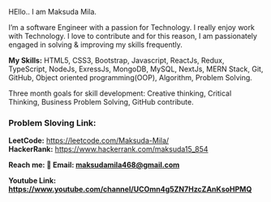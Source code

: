 HEllo.. I am Maksuda Mila.

I’m a software Engineer with a passion for Technology. I really enjoy work with Technology. I love to contribute and for this reason, I am passionately engaged in solving & improving my skills frequently.

<b>My Skills:</b>
HTML5, CSS3, Bootstrap, Javascript, ReactJs, Redux, TypeScript, NodeJs, ExressJs, MongoDB, MySQL, NextJs, MERN Stack, Git, GitHub, Object oriented programming(OOP), Algorithm, Problem Solving.

Three month goals for skill development: Creative thinking, Critical Thinking, Business Problem Solving, GitHub contribute.

### Problem Sloving Link: <br/>
<b>LeetCode:</b>  https://leetcode.com/Maksuda-Mila/ <br/>
<b>HackerRank:</b>  https://www.hackerrank.com/maksuda15_854

 <b>Reach me:
💬 Email: maksudamila468@gmail.com


 <b>Youtube Link: https://www.youtube.com/channel/UCOmn4g5ZN7HzcZAnKsoHPMQ


